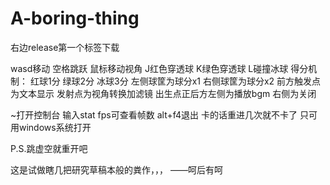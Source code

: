 # A-boring-thing
右边release第一个标签下载

wasd移动 空格跳跃 鼠标移动视角
J红色穿透球 K绿色穿透球 L碰撞冰球
得分机制：
红球1分 绿球2分 冰球3分
左侧球筐为球分x1  右侧球筐为球分x2
前方触发点为文本显示
发射点为视角转换加滤镜
出生点正后方左侧为播放bgm 右侧为关闭

~打开控制台 输入stat fps可查看帧数
alt+f4退出
卡的话重进几次就不卡了
只可用windows系统打开

P.S.跳虚空就重开吧


这是试做瞎几把研究草稿本般的粪作，，，
                                                                           ——呵后有呵

